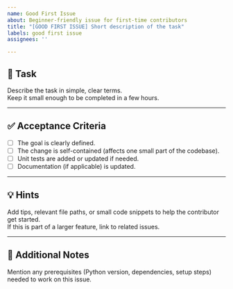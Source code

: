 ```yaml
---
name: Good First Issue
about: Beginner-friendly issue for first-time contributors
title: "[GOOD FIRST ISSUE] Short description of the task"
labels: good first issue
assignees: ''

---
```


## 📝 Task
Describe the task in simple, clear terms.  
Keep it small enough to be completed in a few hours.

---

## ✅ Acceptance Criteria
- [ ] The goal is clearly defined.
- [ ] The change is self-contained (affects one small part of the codebase).
- [ ] Unit tests are added or updated if needed.
- [ ] Documentation (if applicable) is updated.

---

## 💡 Hints
Add tips, relevant file paths, or small code snippets to help the contributor get started.  
If this is part of a larger feature, link to related issues.

---

## 📎 Additional Notes
Mention any prerequisites (Python version, dependencies, setup steps) needed to work on this issue.
